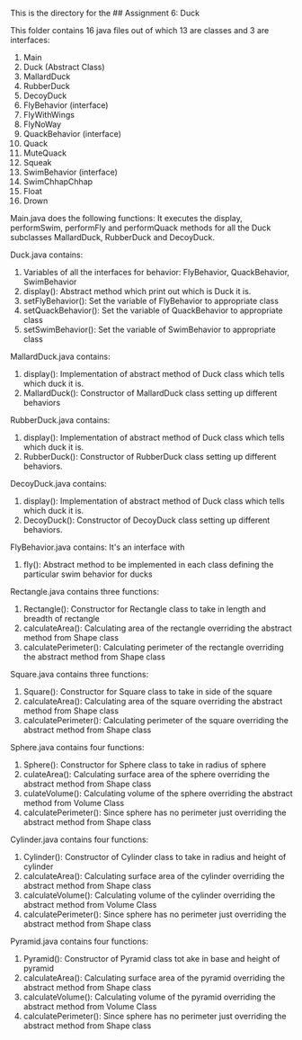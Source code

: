 This is the directory for the ## Assignment 6: Duck

This folder contains 16 java files out of which 13 are classes and 3 are interfaces:

1.  Main
2.	Duck (Abstract Class)
3.	MallardDuck
4.	RubberDuck
5.	DecoyDuck
6.	FlyBehavior (interface)
7.	FlyWithWings
8.	FlyNoWay
9.	QuackBehavior (interface)
10.	Quack
11.	MuteQuack
12.	Squeak
13.	SwimBehavior (interface)
14.	SwimChhapChhap
15.	Float
16.	Drown

Main.java does the following functions:
It executes the display, performSwim, performFly and performQuack methods for all the Duck subclasses MallardDuck, RubberDuck and DecoyDuck.

Duck.java contains:
1. Variables of all the interfaces for behavior: FlyBehavior, QuackBehavior, SwimBehavior 
2. display(): Abstract method which print out which is Duck it is.
3. setFlyBehavior(): Set the variable of FlyBehavior to appropriate class
4. setQuackBehavior(): Set the variable of QuackBehavior to appropriate class
5. setSwimBehavior(): Set the variable of SwimBehavior to appropriate class

MallardDuck.java contains:
1. display(): Implementation of abstract method of Duck class which tells which duck it is.
2. MallardDuck(): Constructor of MallardDuck class setting up different behaviors

RubberDuck.java contains:
1. display(): Implementation of abstract method of Duck class which tells which duck it is.
2. RubberDuck(): Constructor of RubberDuck class setting up different behaviors.

DecoyDuck.java contains:
1. display(): Implementation of abstract method of Duck class which tells which duck it is.
2. DecoyDuck(): Constructor of DecoyDuck class setting up different behaviors.

FlyBehavior.java contains:
  It's an interface with
1. fly(): Abstract method to be implemented in each class defining the particular swim behavior for ducks

Rectangle.java contains three functions:
1. Rectangle(): Constructor for Rectangle class to take in length and breadth of rectangle
2. calculateArea(): Calculating area of the rectangle overriding the abstract method from Shape class
3. calculatePerimeter(): Calculating perimeter of the rectangle overriding the abstract method from Shape class

Square.java contains three functions:
1. Square(): Constructor for Square class to take in side of the square
2. calculateArea(): Calculating area of the square overriding the abstract method from Shape class
3. calculatePerimeter(): Calculating perimeter of the square overriding the abstract method from Shape class

Sphere.java contains four functions:
1. Sphere(): Constructor for Sphere class to take in radius of sphere
2. culateArea(): Calculating surface area of the sphere overriding the abstract method from Shape class
3. culateVolume(): Calculating volume of the sphere overriding the abstract method from Volume Class
4. calculatePerimeter(): Since sphere has no perimeter just overriding the abstract method from Shape class

Cylinder.java contains four functions:
1. Cylinder(): Constructor of Cylinder class to take in radius and height of cylinder
2. calculateArea(): Calculating surface area of the cylinder overriding the abstract method from Shape class
3. calculateVolume(): Calculating volume of the cylinder overriding the abstract method from Volume Class
4. calculatePerimeter(): Since sphere has no perimeter just overriding the abstract method from Shape class

Pyramid.java contains four functions:
1. Pyramid(): Constructor of Pyramid class tot ake in base and height of pyramid
2. calculateArea(): Calculating surface area of the pyramid overriding the abstract method from Shape class
3. calculateVolume(): Calculating volume of the pyramid overriding the abstract method from Volume Class
4. calculatePerimeter(): Since sphere has no perimeter just overriding the abstract method from Shape class


